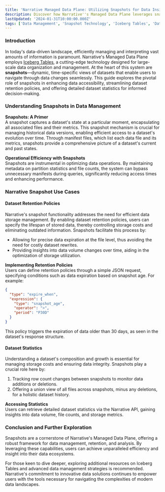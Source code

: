 ```yaml
---
title: 'Narrative Managed Data Plane: Utilizing Snapshots for Data Insights'
description: Discover how Narrative''s Managed Data Plane leverages snapshots to track dataset changes, manage retention policies, and provide actionable data insights.
lastUpdated: '2024-01-31T10:00:00.000Z'
tags: ['Data Management', 'Snapshot Technology', 'Iceberg Tables', 'Dataset Retention', 'Data Statistics']
---
```


### Introduction

In today's data-driven landscape, efficiently managing and interpreting vast amounts of information is paramount. Narrative's Managed Data Plane employs [Iceberg Tables](https://iceberg.apache.org/spec/#:~:text=A%20snapshot%20represents%20the%20state,partition%20data%2C%20and%20its%20metrics.), a cutting-edge technology designed for large-scale data organization and management. At the heart of this system are **snapshots**—dynamic, time-specific views of datasets that enable users to navigate through data changes seamlessly. This guide explores the pivotal role of snapshots in enhancing data accessibility, streamlining dataset retention policies, and offering detailed dataset statistics for informed decision-making.

### Understanding Snapshots in Data Management

**Snapshots: A Primer**  
A snapshot captures a dataset's state at a particular moment, encapsulating all associated files and their metrics. This snapshot mechanism is crucial for managing historical data versions, enabling efficient access to a dataset's evolution over time. Through manifest files, which list each data file and its metrics, snapshots provide a comprehensive picture of a dataset's current and past states.

**Operational Efficiency with Snapshots**  
Snapshots are instrumental in optimizing data operations. By maintaining metadata on partition statistics and file counts, the system can bypass unnecessary manifests during queries, significantly reducing access times and enhancing performance.

### Narrative Snapshot Use Cases

#### Dataset Retention Policies

Narrative's snapshot functionality addresses the need for efficient data storage management. By enabling dataset retention policies, users can specify the lifespan of stored data, thereby controlling storage costs and eliminating outdated information. Snapshots facilitate this process by:

- Allowing for precise data expiration at the file level, thus avoiding the need for costly dataset rewrites.
- Providing insights into data volume changes over time, aiding in the optimization of storage utilization.

**Implementing Retention Policies**  
Users can define retention policies through a simple JSON request, specifying conditions such as data expiration based on snapshot age. For example:

```json
{
  "type": "expire_when",
  "expression": {
    "type": "snapshot_age",
    "operator": ">",
    "period": "P30D"
  }
}
```

This policy triggers the expiration of data older than 30 days, as seen in the dataset's response structure.

#### Dataset Statistics

Understanding a dataset's composition and growth is essential for managing storage costs and ensuring data integrity. Snapshots play a crucial role here by:

1. Tracking row count changes between snapshots to monitor data additions or deletions.
2. Offering a union view of all files across snapshots, minus any deletions, for a holistic dataset history.

**Accessing Statistics**  
Users can retrieve detailed dataset statistics via the Narrative API, gaining insights into data volume, file counts, and storage metrics.

### Conclusion and Further Exploration

Snapshots are a cornerstone of Narrative's Managed Data Plane, offering a robust framework for data management, retention, and analysis. By leveraging these capabilities, users can achieve unparalleled efficiency and insight into their data ecosystems.

For those keen to dive deeper, exploring additional resources on Iceberg Tables and advanced data management strategies is recommended. Narrative's commitment to innovative data solutions continues to empower users with the tools necessary for navigating the complexities of modern data landscapes.
